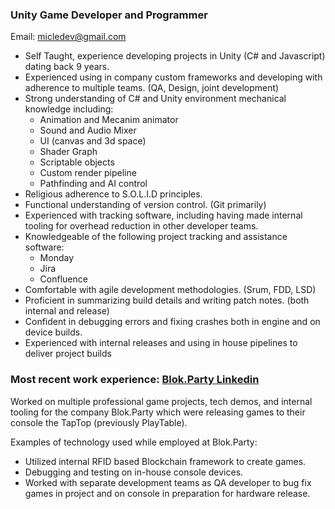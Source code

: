 ### Unity Game Developer and Programmer
Email: micledev@gmail.com
- Self Taught, experience developing projects in Unity (C# and Javascript) dating back 9 years.
- Experienced using in company custom frameworks and developing with adherence to multiple teams. (QA, Design, joint development)
- Strong understanding of C# and Unity environment mechanical knowledge including:
  - Animation and Mecanim animator
  - Sound and Audio Mixer
  - UI (canvas and 3d space)
  - Shader Graph
  - Scriptable objects
  - Custom render pipeline
  - Pathfinding and AI control
- Religious adherence to S.O.L.I.D principles.
- Functional understanding of version control. (Git primarily)
- Experienced with tracking software, including having made internal tooling for overhead reduction in other developer teams.
- Knowledgeable of the following project tracking and assistance software:
  - Monday
  - Jira
  - Confluence
- Comfortable with agile development methodologies. (Srum, FDD, LSD)
- Proficient in summarizing build details and writing patch notes. (both internal and release)
- Confident in debugging errors and fixing crashes both in engine and on device builds.
- Experienced with internal releases and using in house pipelines to deliver project builds

### Most recent work experience: [Blok.Party Linkedin](www.linkedin.com/company/blok-party)
Worked on multiple professional game projects, tech demos, and internal tooling for the company Blok.Party which were releasing games to their console the TapTop (previously PlayTable).

Examples of technology used while employed at Blok.Party:
- Utilized internal RFID based Blockchain framework to create games.
- Debugging and testing on in-house console devices.
- Worked with separate development teams as QA developer to bug fix games in project and on console in preparation for hardware release.

